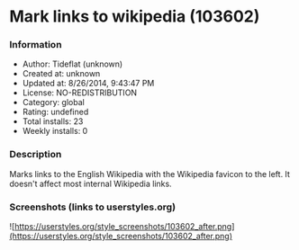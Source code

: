 # Mark links to wikipedia (103602)

### Information
- Author: Tideflat (unknown)
- Created at: unknown
- Updated at: 8/26/2014, 9:43:47 PM
- License: NO-REDISTRIBUTION
- Category: global
- Rating: undefined
- Total installs: 23
- Weekly installs: 0


### Description
Marks links to the English Wikipedia with the Wikipedia favicon to the left. It doesn't affect most internal Wikipedia links.


### Screenshots (links to userstyles.org)
![https://userstyles.org/style_screenshots/103602_after.png](https://userstyles.org/style_screenshots/103602_after.png)


